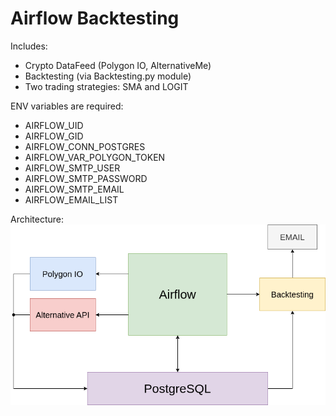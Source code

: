 # Airflow Backtesting

Includes:
+ Crypto DataFeed (Polygon IO, AlternativeMe)
+ Backtesting (via Backtesting.py module)
+ Two trading strategies: SMA and LOGIT

ENV variables are required:
+ AIRFLOW_UID
+ AIRFLOW_GID
+ AIRFLOW_CONN_POSTGRES
+ AIRFLOW_VAR_POLYGON_TOKEN
+ AIRFLOW_SMTP_USER
+ AIRFLOW_SMTP_PASSWORD
+ AIRFLOW_SMTP_EMAIL
+ AIRFLOW_EMAIL_LIST

Architecture:
![Alt text](/diagram/airflow_backtesting.png)
